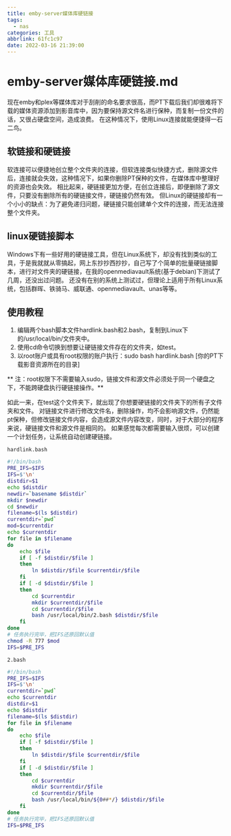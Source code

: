 ```yaml
---
title: emby-server媒体库硬链接
tags:
  - nas
categories: 工具
abbrlink: 61fc1c97
date: 2022-03-16 21:39:00
---
```


# emby-server媒体库硬链接.md

现在emby和plex等媒体库对于刮削的命名要求很高，而PT下载后我们却很难将下载的媒体资源添加到影音库中，因为要保持源文件名进行保种，而复制一份文件的话，又很占硬盘空间，造成浪费。
在这种情况下，使用Linux连接就能便捷得一石二鸟。

## 软链接和硬链接

软连接可以便捷地创立整个文件夹的连接，但软连接类似快捷方式，删除源文件后，连接就会失效，这种情况下，如果你删除PT保种的文件，在媒体库中整理好的资源也会失效。
相比起来，硬链接更加方便，在创立连接后，即便删除了源文件，只要没有删除所有的硬链接文件，硬链接仍然有效。
但Linux的硬链接却有一个小小的缺点：为了避免递归问题，硬链接只能创建单个文件的连接，而无法连接整个文件夹。

## linux硬链接脚本

Windows下有一些好用的硬链接工具，但在Linux系统下，却没有找到类似的工具，于是我就就从零搞起，网上东抄抄西抄抄，自己写了个简单的批量硬链接脚本，进行对文件夹的硬链接，在我的openmediavault系统(基于debian)下测试了几周，还没出过问题。
还没有在别的系统上测试过，但理论上适用于所有Linux系统，包括群晖、铁骑马、威联通、openmediavault、unas等等。

## 使用教程

1. 编辑两个bash脚本文件hardlink.bash和2.bash，复制到Linux下的/usr/local/bin/文件夹中。
2. 使用cd命令切换到想要让硬链接文件存在的文件夹，如test。
3. 以root账户或具有root权限的账户执行：sudo bash hardlink.bash [你的PT下载影音资源所在的目录]

** 注：root权限下不需要输入sudo，链接文件和源文件必须处于同一个硬盘之下，不能跨硬盘执行硬链接操作。**

如此一来，在test这个文件夹下，就出现了你想要硬链接的文件夹下的所有子文件夹和文件。
对链接文件进行修改文件名，删除操作，均不会影响源文件，仍然能pt保种，但修改链接文件内容，会造成源文件内容改变，同时，对于大部分的程序来说，硬链接文件和源文件是相同的。
如果感觉每次都需要输入很烦，可以创建一个计划任务，让系统自动创建硬链接。

`hardlink.bash`

```bash
#!/bin/bash
PRE_IFS=$IFS
IFS=$'\n'
distdir=$1
echo $distdir
newdir=`basename $distdir`
mkdir $newdir
cd $newdir
filename=$(ls $distdir)
currentdir=`pwd`
mod=$currentdir
echo $currentdir
for file in $filename
do
    echo $file
    if [ -f $distdir/$file ]
    then
        ln $distdir/$file $currentdir/$file
    fi
    if [ -d $distdir/$file ]
    then
        cd $currentdir
        mkdir $currentdir/$file
        cd $currentdir/$file
        bash /usr/local/bin/2.bash $distdir/$file
    fi
done
# 任务执行完毕，把IFS还原回默认值
chmod -R 777 $mod
IFS=$PRE_IFS
```

`2.bash`

```bash
#!/bin/bash
PRE_IFS=$IFS
IFS=$'\n'
currentdir=`pwd`
echo $currentdir
distdir=$1
echo $distdir
filename=$(ls $distdir)
for file in $filename
do
    echo $file
    if [ -f $distdir/$file ]
    then
        ln $distdir/$file $currentdir/$file
    fi
    if [ -d $distdir/$file ]
    then
        cd $currentdir
        mkdir $currentdir/$file
        cd $currentdir/$file
        bash /usr/local/bin/${0##*/} $distdir/$file
    fi
done
# 任务执行完毕，把IFS还原回默认值
IFS=$PRE_IFS
```